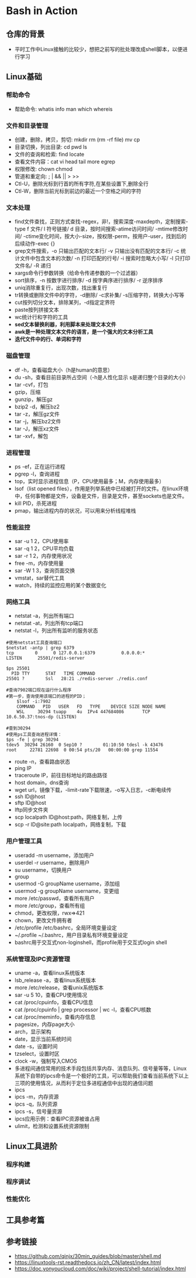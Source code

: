 # Bash in Action


## 仓库的背景


- 平时工作中Linux接触的比较少，想把之前写的批处理改成shell脚本，以便进行学习

## Linux基础

### 帮助命令

- 帮助命令: whatis info man which whereis

### 文件和目录管理

- 创建，删除，拷贝，剪切: mkdir rm (rm -rf file) mv cp
- 目录切换，列出目录: cd pwd ls
- 文件的查询和检索: find locate
- 查看文件内容：cat vi head tail more egrep
- 权限修改: chown chmod
- 管道和重定向: ; | && || > >>
- Ctl-U，删除光标到行首的所有字符,在某些设置下,删除全行
- Ctl-W，删除当前光标到前边的最近一个空格之间的字符

### 文本处理

- find文件查找，正则方式查找-regex，非!，搜索深度-maxdepth，定制搜索-type f 文件/ l 符号链接/ d 目录，按时间搜索-atime访问时间/ -mtime修改时间/ -ctime变化时间，按大小-size，按权限-perm，按用户-user，找到后的后续动作-exec {}
- grep文件搜索，-o 只输出匹配的文本行/ -v 只输出没有匹配的文本行/ -c 统计文件中包含文本的次数/ -n 打印匹配的行号/ -i 搜索时忽略大小写/ -l 只打印文件名/ -R 递归
- xargs命令行参数转换（给命令传递参数的一个过滤器）
- sort排序，-n 按数字进行排序/ -d 按字典序进行排序/ -r 逆序排序
- uniq消除重复行，出现次数，找出重复行
- tr转换或删除文件中的字符，-d删除/ -c求补集/ -s压缩字符，转换大小写等
- cut按列切分文本，排除某列，-d指定定界符
- paste按列拼接文本
- wc统计行和字符的工具
- **sed文本替换利器，利用脚本来处理文本文件**
- **awk是一种处理文本文件的语言，是一个强大的文本分析工具**
- **迭代文件中的行、单词和字符**

### 磁盘管理

- df -h，查看磁盘大小（h是human的意思）
- du -sh，查看目前目录所占空间（-h是人性化显示 s是递归整个目录的大小）
- tar -cvf，打包
- gzip，压缩
- gunzip，解压gz
- bzip2 -d，解压bz2
- tar -z，解压gz文件
- tar -j，解压bz2文件
- tar -J，解压xz文件
- tar -xvf，解包

### 进程管理

- ps -ef，正在运行进程
- pgrep -l，查询进程
- top，实时显示进程信息（P，CPU使用最多；M，内存使用最多）
- lsof（list opened files），作用是列举系统中已经被打开的文件。在linux环境中，任何事物都是文件，设备是文件，目录是文件，甚至sockets也是文件。
- kill PID，杀死进程
- pmap，输出进程内存的状况，可以用来分析线程堆栈

### 性能监控

- sar -u 1 2，CPU使用率
- sar -q 1 2，CPU平均负载
- sar -r 1 2，内存使用状况
- free -m，内存使用量
- sar -W 1 3，查询页面交换
- vmstat，sar替代工具
- watch，持续的监控应用的某个数据变化

### 网络工具

- netstat -a，列出所有端口
- netstat -at，列出所有tcp端口
- netstat -l，列出所有监听的服务状态

```shell
#使用netstat工具查询端口
$netstat -antp | grep 6379
tcp        0      0 127.0.0.1:6379          0.0.0.0:*               LISTEN      25501/redis-server

$ps 25501
  PID TTY      STAT   TIME COMMAND
25501 ?        Ssl   28:21 ./redis-server ./redis.conf

#查询7902端口现在运行什么程序
#第一步，查询使用该端口的进程的PID；
    $lsof -i:7902
    COMMAND   PID   USER   FD   TYPE    DEVICE SIZE NODE NAME
    WSL     30294 tuapp    4u  IPv4 447684086       TCP 10.6.50.37:tnos-dp (LISTEN)

#查到30294
#使用ps工具查询进程详情：
$ps -fe | grep 30294
tdev5  30294 26160  0 Sep10 ?        01:10:50 tdesl -k 43476
root     22781 22698  0 00:54 pts/20   00:00:00 grep 11554
```
- route -n，查看路由状态
- ping IP
- traceroute IP，前往目标地址的路由路径
- host domain，dns查询
- wget url，镜像下载，-limit-rate下载限速，-o写入日志，-c断电续传
- ssh ID@host
- sftp ID@host
- lftp同步文件夹
- scp localpath ID@host:path，网络复制，上传
- scp -r ID@site:path localpath，网络复制，下载

### 用户管理工具

- useradd -m username，添加用户
- userdel -r username，删除用户
- su username，切换用户
- group
- usermod -G groupName username，添加组
- usermod -g groupName username，变更组
- more /etc/passwd，查看所有用户
- more /etc/group，查看所有组
- chmod，更改权限，rwx=>421
- chown，更改文件拥有者
- /etc/profile /etc/bashrc，全局环境变量设定
- ~/.profile ~/.bashrc，用户目录私有环境变量设定
- bashrc用于交互式non-loginshell，而profile用于交互式login shell

### 系统管理及IPC资源管理

- uname -a，查看linux系统版本
- lsb_release -a，查看linux系统版本
- more /etc/release，查看unix系统版本
- sar -u 5 10，查看CPU使用情况
- cat /proc/cpuinfo，查看CPU信息
- cat /proc/cpuinfo | grep processor | wc -l，查看CPU核数
- cat /proc/meminfo，查看内存信息
- pagesize，内存page大小
- arch，显示架构
- date，显示当前系统时间
- date -s，设置时间
- tzselect，设置时区
- clock -w，强制写入CMOS
- 多进程间通信常用的技术手段包括共享内存、消息队列、信号量等等，Linux系统下自带的ipcs命令是一个极好的工具，可以帮助我们查看当前系统下以上三项的使用情况，从而利于定位多进程通信中出现的通信问题
- ipcs
- ipcs -m，内存资源
- ipcs -q，队列资源
- ipcs -s，信号量资源
- ipcs应用示例：查看IPC资源被谁占用
- ulimit，检测和设置系统资源限制

## Linux工具进阶

### 程序构建

### 程序调试

### 性能优化

## 工具参考篇

## 参考链接

- https://github.com/qinjx/30min_guides/blob/master/shell.md
- https://linuxtools-rst.readthedocs.io/zh_CN/latest/index.html
- https://doc.yonyoucloud.com/doc/wiki/project/shell-tutorial/index.html





